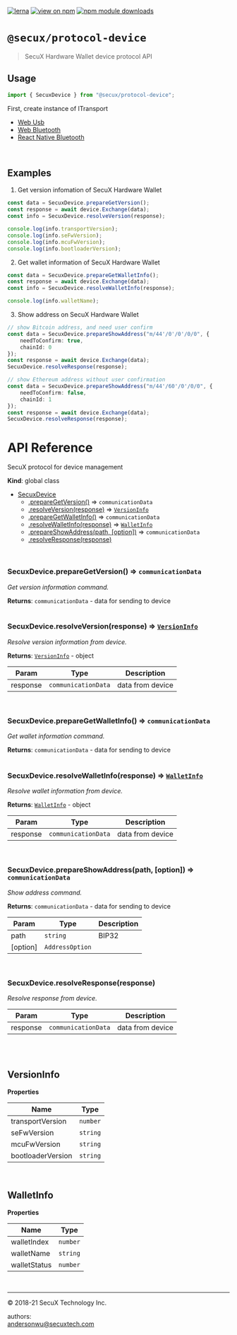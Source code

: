[![lerna](https://img.shields.io/badge/maintained%20with-lerna-cc00ff.svg)](https://lerna.js.org/)
[![view on npm](https://badgen.net/npm/v/@secux/protocol-device)](https://www.npmjs.com/package/@secux/protocol-device)
[![npm module downloads](https://badgen.net/npm/dt/@secux/protocol-device)](https://www.npmjs.org/package/@secux/protocol-device)

# `@secux/protocol-device`

> SecuX Hardware Wallet device protocol API

## Usage

```ts
import { SecuxDevice } from "@secux/protocol-device";
```

First, create instance of ITransport
- [Web Usb](https://www.npmjs.com/package/@secux/transport-webusb)
- [Web Bluetooth](https://www.npmjs.com/package/@secux/transport-webble)
- [React Native Bluetooth](https://www.npmjs.com/package/@secux/transport-reactnative)

<br/>

## Examples

1. Get version infomation of SecuX Hardware Wallet
```ts
const data = SecuxDevice.prepareGetVersion();
const response = await device.Exchange(data);
const info = SecuxDevice.resolveVersion(response);

console.log(info.transportVersion);
console.log(info.seFwVersion);
console.log(info.mcuFwVersion);
console.log(info.bootloaderVersion);
```

2. Get wallet information of SecuX Hardware Wallet
```ts
const data = SecuxDevice.prepareGetWalletInfo();
const response = await device.Exchange(data);
const info = SecuxDevice.resolveWalletInfo(response);

console.log(info.walletName);
```

3. Show address on SecuX Hardware Wallet
```ts
// show Bitcoin address, and need user confirm
const data = SecuxDevice.prepareShowAddress("m/44'/0'/0'/0/0", {
    needToConfirm: true,
    chainId: 0
});
const response = await device.Exchange(data);
SecuxDevice.resolveResponse(response);

// show Ethereum address without user confirmation
const data = SecuxDevice.prepareShowAddress("m/44'/60'/0'/0/0", {
    needToConfirm: false,
    chainId: 1
});
const response = await device.Exchange(data);
SecuxDevice.resolveResponse(response);
```

# API Reference
SecuX protocol for device management

**Kind**: global class  

* [SecuxDevice](#SecuxDevice)
    * [.prepareGetVersion()](#SecuxDevice.prepareGetVersion) ⇒ <code>communicationData</code>
    * [.resolveVersion(response)](#SecuxDevice.resolveVersion) ⇒ [<code>VersionInfo</code>](#VersionInfo)
    * [.prepareGetWalletInfo()](#SecuxDevice.prepareGetWalletInfo) ⇒ <code>communicationData</code>
    * [.resolveWalletInfo(response)](#SecuxDevice.resolveWalletInfo) ⇒ [<code>WalletInfo</code>](#WalletInfo)
    * [.prepareShowAddress(path, [option])](#SecuxDevice.prepareShowAddress) ⇒ <code>communicationData</code>
    * [.resolveResponse(response)](#SecuxDevice.resolveResponse)

<br/>
<a name="SecuxDevice.prepareGetVersion"></a>

### **SecuxDevice.prepareGetVersion() ⇒ <code>communicationData</code>**
*Get version information command.*

**Returns**: <code>communicationData</code> - data for sending to device  
<br/>
<a name="SecuxDevice.resolveVersion"></a>

### **SecuxDevice.resolveVersion(response) ⇒ [<code>VersionInfo</code>](#VersionInfo)**
*Resolve version information from device.*

**Returns**: [<code>VersionInfo</code>](#VersionInfo) - object  

| Param | Type | Description |
| --- | --- | --- |
| response | <code>communicationData</code> | data from device |

<br/>
<a name="SecuxDevice.prepareGetWalletInfo"></a>

### **SecuxDevice.prepareGetWalletInfo() ⇒ <code>communicationData</code>**
*Get wallet information command.*

**Returns**: <code>communicationData</code> - data for sending to device  
<br/>
<a name="SecuxDevice.resolveWalletInfo"></a>

### **SecuxDevice.resolveWalletInfo(response) ⇒ [<code>WalletInfo</code>](#WalletInfo)**
*Resolve wallet information from device.*

**Returns**: [<code>WalletInfo</code>](#WalletInfo) - object  

| Param | Type | Description |
| --- | --- | --- |
| response | <code>communicationData</code> | data from device |

<br/>
<a name="SecuxDevice.prepareShowAddress"></a>

### **SecuxDevice.prepareShowAddress(path, [option]) ⇒ <code>communicationData</code>**
*Show address command.*

**Returns**: <code>communicationData</code> - data for sending to device  

| Param | Type | Description |
| --- | --- | --- |
| path | <code>string</code> | BIP32 |
| [option] | <code>AddressOption</code> |  |

<br/>
<a name="SecuxDevice.resolveResponse"></a>

### **SecuxDevice.resolveResponse(response)**
*Resolve response from device.*


| Param | Type | Description |
| --- | --- | --- |
| response | <code>communicationData</code> | data from device |

<br/>

<br/>
<a name="VersionInfo"></a>

## VersionInfo
**Properties**

| Name | Type |
| --- | --- |
| transportVersion | <code>number</code> | 
| seFwVersion | <code>string</code> | 
| mcuFwVersion | <code>string</code> | 
| bootloaderVersion | <code>string</code> | 

<br/>
<a name="WalletInfo"></a>

## WalletInfo
**Properties**

| Name | Type |
| --- | --- |
| walletIndex | <code>number</code> | 
| walletName | <code>string</code> | 
| walletStatus | <code>number</code> | 

<br/>

* * *

&copy; 2018-21 SecuX Technology Inc.

authors:<br/>
andersonwu@secuxtech.com